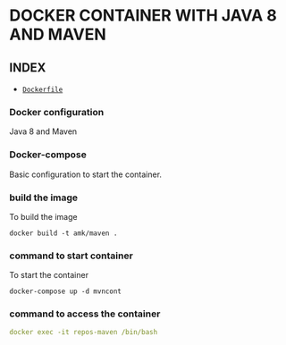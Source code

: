 # DOCKER CONTAINER WITH JAVA 8 AND MAVEN

## INDEX

* [`Dockerfile`](#docker-configuratio)




### Docker configuration
Java 8 and Maven

### Docker-compose
Basic configuration to start the container.

### build the image
To build the image
```docker
docker build -t amk/maven .
```

### command to start container
To start the container
```docker
docker-compose up -d mvncont
```

### command to access the container
```yaml
docker exec -it repos-maven /bin/bash
```